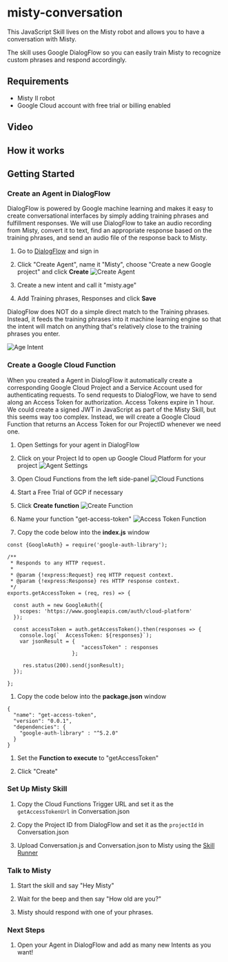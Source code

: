 # misty-conversation
This JavaScript Skill lives on the Misty robot and allows you to have a conversation with Misty. 

The skill uses Google DialogFlow so you can easily train Misty to recognize custom phrases and respond accordingly.

## Requirements
* Misty II robot
* Google Cloud account with free trial or billing enabled

## Video

## How it works


## Getting Started

### Create an Agent in DialogFlow
DialogFlow is powered by Google machine learning and makes it easy to create conversational interfaces by simply adding training phrases and fulfillment responses. We will use DialogFlow to take an audio recording from Misty, convert it to text, find an appropriate response based on the training phrases, and send an audio file of the response back to Misty.  
1. Go to [DialogFlow](https://dialogflow.com/) and sign in

1. Click "Create Agent", name it "Misty", choose "Create a new Google project" and click **Create**
![Create Agent](/images/create_agent.png)

1. Create a new intent and call it "misty.age"

1. Add Training phrases, Responses and click **Save**  

DialogFlow does NOT do a simple direct match to the Training phrases. Instead, it feeds the training phrases into it machine learning engine so that the intent will match on anything that's relatively close to the training phrases you enter.

![Age Intent](/images/age_intent.png)

### Create a Google Cloud Function
When you created a Agent in DialogFlow it automatically create a corresponding Google Cloud Project and a Service Account used for authenticating requests. To send requests to DialogFlow, we have to send along an Access Token for authorization. Access Tokens expire in 1 hour. We could create a signed JWT in JavaScript as part of the Misty Skill, but this seems way too complex. Instead, we will create a Google Cloud Function that returns an Access Token for our ProjectID whenever we need one.
1. Open Settings for your agent in DialogFlow

1. Click on your Project Id to open up Google Cloud Platform for your project
![Agent Settings](/images/agent_settings.png)

1. Open Cloud Functions from the left side-panel
![Cloud Functions](/images/cloud_functions.png)

1. Start a Free Trial of GCP if necessary

1. Click **Create function**
![Create Function](/images/create_function.png)

1. Name your function "get-access-token"
![Access Token Function](/images/access_token_function.png)

1. Copy the code below into the **index.js** window
```
const {GoogleAuth} = require('google-auth-library');

/**
 * Responds to any HTTP request.
 *
 * @param {!express:Request} req HTTP request context.
 * @param {!express:Response} res HTTP response context.
 */
exports.getAccessToken = (req, res) => {

  const auth = new GoogleAuth({
    scopes: 'https://www.googleapis.com/auth/cloud-platform'
  });

  const accessToken = auth.getAccessToken().then(responses => {
    console.log(`  AccessToken: ${responses}`);
    var jsonResult = {
                        "accessToken" : responses
                     };

     res.status(200).send(jsonResult);
  });

};
```
1. Copy the code below into the **package.json** window
```
{
  "name": "get-access-token",
  "version": "0.0.1",
  "dependencies": {
    "google-auth-library" : "^5.2.0"
  }
}
```
1. Set the **Function to execute** to "getAccessToken"

1. Click "Create"


### Set Up Misty Skill
1. Copy the Cloud Functions Trigger URL and set it as the `getAccessTokenUrl` in Conversation.json

1. Copy the Project ID from DialogFlow and set it as the `projectId` in Conversation.json

1. Upload Conversation.js and Conversation.json to Misty using the [Skill Runner](http://sdk.mistyrobotics.com/skill-runner/)

### Talk to Misty
1. Start the skill and say "Hey Misty"

1. Wait for the beep and then say "How old are you?"

1. Misty should respond with one of your phrases.


### Next Steps
1. Open your Agent in DialogFlow and add as many new Intents as you want!
